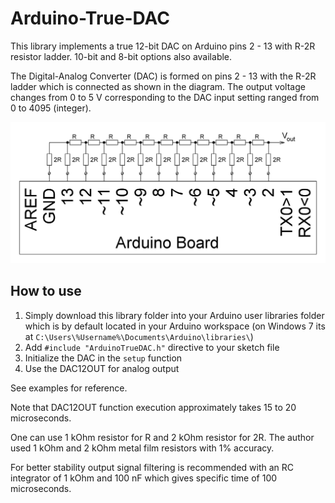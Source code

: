 # Arduino-True-DAC
This library implements a true 12-bit DAC on Arduino pins 2 - 13 with R-2R resistor ladder.
10-bit and 8-bit options also available.

The Digital-Analog Converter (DAC) is formed on pins 2 - 13 with the R-2R ladder which is connected as shown in the diagram.
The output voltage changes from 0 to 5 V corresponding to the DAC input setting ranged from 0 to 4095 (integer).

![Image of Yaktocat](/diagram12bit.JPG)

## How to use

1. Simply download this library folder into your Arduino user libraries folder which is by default located in your Arduino workspace (on Windows 7 its at `C:\Users\%Username%\Documents\Arduino\libraries\`)
2. Add `#include "ArduinoTrueDAC.h"` directive to your sketch file
3. Initialize the DAC in the `setup` function
4. Use the DAC12OUT for analog output

See examples for reference.

Note that DAC12OUT function execution approximately takes 15 to 20 microseconds.

One can use 1 kOhm resistor for R and 2 kOhm resistor for 2R. The author used 1 kOhm and 2 kOhm metal film resistors with 1% accuracy.

For better stability output signal filtering is recommended with an RC integrator of 1 kOhm and 100 nF which gives specific time of 100 microseconds.

